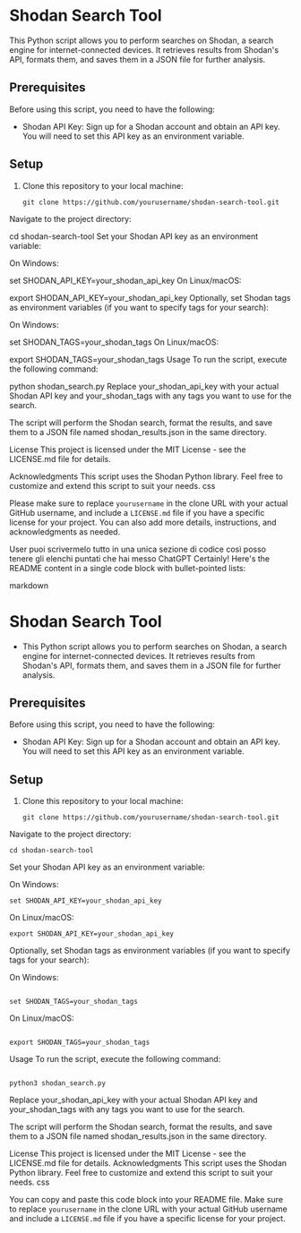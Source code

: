 # Shodan Search Tool

This Python script allows you to perform searches on Shodan, a search engine for internet-connected devices. It retrieves results from Shodan's API, formats them, and saves them in a JSON file for further analysis.

## Prerequisites

Before using this script, you need to have the following:

- Shodan API Key: Sign up for a Shodan account and obtain an API key. You will need to set this API key as an environment variable.

## Setup

1. Clone this repository to your local machine:

   ```
   git clone https://github.com/yourusername/shodan-search-tool.git
Navigate to the project directory:



cd shodan-search-tool
Set your Shodan API key as an environment variable:

On Windows:



set SHODAN_API_KEY=your_shodan_api_key
On Linux/macOS:



export SHODAN_API_KEY=your_shodan_api_key
Optionally, set Shodan tags as environment variables (if you want to specify tags for your search):

On Windows:



set SHODAN_TAGS=your_shodan_tags
On Linux/macOS:



export SHODAN_TAGS=your_shodan_tags
Usage
To run the script, execute the following command:



python shodan_search.py
Replace your_shodan_api_key with your actual Shodan API key and your_shodan_tags with any tags you want to use for the search.

The script will perform the Shodan search, format the results, and save them to a JSON file named shodan_results.json in the same directory.

License
This project is licensed under the MIT License - see the LICENSE.md file for details.

Acknowledgments
This script uses the Shodan Python library.
Feel free to customize and extend this script to suit your needs.
css


Please make sure to replace `yourusername` in the clone URL with your actual GitHub username, and include a `LICENSE.md` file if you have a specific license for your project. You can also add more details, instructions, and acknowledgments as needed.



User
puoi scrivermelo tutto in una unica sezione di codice così posso tenere gli elenchi puntati che hai messo
ChatGPT
Certainly! Here's the README content in a single code block with bullet-pointed lists:

markdown

# Shodan Search Tool

- This Python script allows you to perform searches on Shodan, a search engine for internet-connected devices. It retrieves results from Shodan's API, formats them, and saves them in a JSON file for further analysis.

## Prerequisites

Before using this script, you need to have the following:

- Shodan API Key: Sign up for a Shodan account and obtain an API key. You will need to set this API key as an environment variable.

## Setup

1. Clone this repository to your local machine:

   ```
   git clone https://github.com/yourusername/shodan-search-tool.git
   ```
Navigate to the project directory:


```
cd shodan-search-tool
```
Set your Shodan API key as an environment variable:

On Windows:


```
set SHODAN_API_KEY=your_shodan_api_key
```
On Linux/macOS:


```
export SHODAN_API_KEY=your_shodan_api_key
```
Optionally, set Shodan tags as environment variables (if you want to specify tags for your search):

On Windows:

```

set SHODAN_TAGS=your_shodan_tags
```
On Linux/macOS:

```

export SHODAN_TAGS=your_shodan_tags
```
Usage
To run the script, execute the following command:

```

python3 shodan_search.py
```
Replace your_shodan_api_key with your actual Shodan API key and your_shodan_tags with any tags you want to use for the search.

The script will perform the Shodan search, format the results, and save them to a JSON file named shodan_results.json in the same directory.

License
This project is licensed under the MIT License - see the LICENSE.md file for details.
Acknowledgments
This script uses the Shodan Python library.
Feel free to customize and extend this script to suit your needs.
css


You can copy and paste this code block into your README file. Make sure to replace `yourusername` in the clone URL with your actual GitHub username and include a `LICENSE.md` file if you have a specific license for your project.